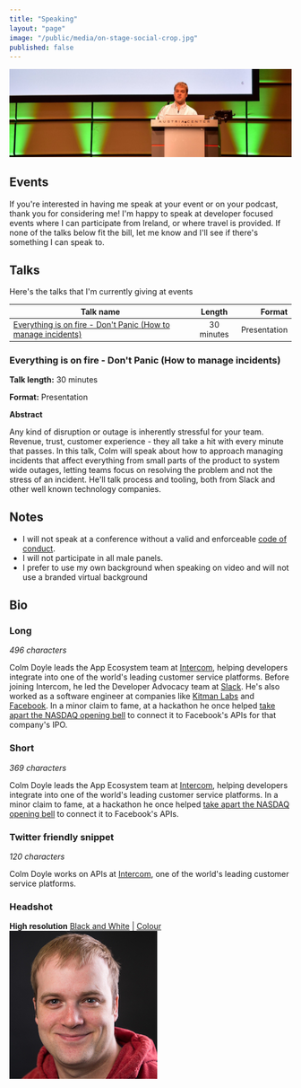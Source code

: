 ```yaml
---
title: "Speaking"
layout: "page"
image: "/public/media/on-stage-social-crop.jpg"
published: false
---
```


![Colm Doyle speaking on stage](/public/media/on-stage-cropped.jpg)

## Events

If you're interested in having me speak at your event or on your podcast, thank you for considering me! I'm happy to speak at developer focused events where I can participate from Ireland, or where travel is provided. If none of the talks below fit the bill, let me know and I'll see if there's something I can speak to. 

## Talks

Here's the talks that I'm currently giving at events

| Talk name     | Length        | Format  |
| ------------- |:-------------:| -----:|
| [Everything is on fire - Don't Panic (How to manage incidents)](#everything-is-on-fire---dont-panic-how-to-manage-incidents)  | 30 minutes | Presentation |

### Everything is on fire - Don't Panic (How to manage incidents)

**Talk length:**    30 minutes

**Format:**         Presentation

**Abstract**

Any kind of disruption or outage is inherently stressful for your team. Revenue, trust, customer experience - they all take a hit with every minute that passes. In this talk, Colm will speak about how to approach managing incidents that affect everything from small parts of the product to system wide outages, letting teams focus on resolving the problem and not the stress of an incident. He'll talk process and tooling, both from Slack and other well known technology companies.

## Notes

- I will not speak at a conference without a valid and enforceable [code of conduct](https://www.ashedryden.com/blog/codes-of-conduct-101-faq).
- I will not participate in all male panels.
- I prefer to use my own background when speaking on video and will not use a branded virtual background

## Bio

### Long

_496 characters_

Colm Doyle leads the App Ecosystem team at [Intercom](https://www.intercom.com), helping developers integrate into one of the world's leading customer service platforms. Before joining Intercom, he led the Developer Advocacy team at [Slack](https://www.slack.com). He's also worked as a software engineer at companies like [Kitman Labs](https://www.kitmanlabs.com) and [Facebook](https://developers.facebook.com). In a minor claim to fame, at a hackathon he once helped [take apart the NASDAQ opening bell](http://techcrunch.com/2012/05/18/how-facebook-hacked-the-nasdaq-button/) to connect it to Facebook's APIs for that company's IPO.


### Short

_369 characters_

Colm Doyle leads the App Ecosystem team at [Intercom](https://www.intercom.com), helping developers integrate into one of the world's leading customer service platforms. In a minor claim to fame, at a hackathon he once helped [take apart the NASDAQ opening bell](http://techcrunch.com/2012/05/18/how-facebook-hacked-the-nasdaq-button/) to connect it to Facebook's APIs.


### Twitter friendly snippet

_120 characters_

Colm Doyle works on APIs at [Intercom](https://www.intercom.com), one of the world's leading customer service platforms.

### Headshot

**High resolution** [Black and White](/public/media/headshots/colmdoyle-black-and-white.jpg) | [Colour](/public/media/headshots/colmdoyle-colour.jpg)
![Photo of Colm Doyle](/public/media/headshot264.jpg)